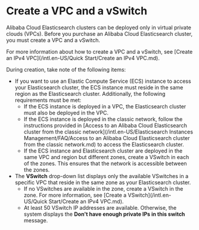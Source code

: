 # Create a VPC and a vSwitch

Alibaba Cloud Elasticsearch clusters can be deployed only in virtual private clouds \(VPCs\). Before you purchase an Alibaba Cloud Elasticsearch cluster, you must create a VPC and a vSwitch.

For more information about how to create a VPC and a vSwitch, see [Create an IPv4 VPC](/intl.en-US/Quick Start/Create an IPv4 VPC.md).

During creation, take note of the following items:

-   If you want to use an Elastic Compute Service \(ECS\) instance to access your Elasticsearch cluster, the ECS instance must reside in the same region as the Elasticsearch cluster. Additionally, the following requirements must be met:
    -   If the ECS instance is deployed in a VPC, the Elasticsearch cluster must also be deployed in the VPC.
    -   If the ECS instance is deployed in the classic network, follow the instructions provided in [Access to an Alibaba Cloud Elasticsearch cluster from the classic network](/intl.en-US/Elasticsearch Instances Management/FAQ/Access to an Alibaba Cloud Elasticsearch cluster from the classic network.md) to access the Elasticsearch cluster.
    -   If the ECS instance and Elasticsearch cluster are deployed in the same VPC and region but different zones, create a VSwitch in each of the zones. This ensures that the network is accessible between the zones.
-   The **VSwitch** drop-down list displays only the available VSwitches in a specific VPC that reside in the same zone as your Elasticsearch cluster.
    -   If no VSwitches are available in the zone, create a VSwitch in the zone. For more information, see [Create a VSwitch](/intl.en-US/Quick Start/Create an IPv4 VPC.md).
    -   At least 50 VSwitch IP addresses are available. Otherwise, the system displays the **Don't have enough private IPs in this switch** message.

